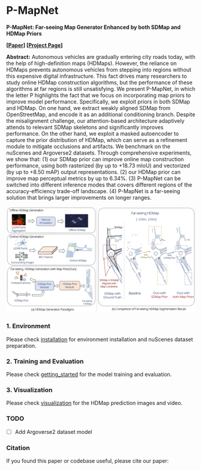 # P-MapNet

**P-MapNet: Far-seeing Map Generator Enhanced by both SDMap and HDMap Priors**



**[[Paper]()] [[Project Page](https://jike5.github.io/P-MapNet-project-page/)]**

**Abstract:**
Autonomous vehicles are gradually entering city roads today, with the help of high-definition maps (HDMaps). However, the reliance on HDMaps prevents autonomous vehicles from stepping into regions without this expensive digital infrastructure. This fact drives many researchers to study online HDMap construction algorithms, but the performance of these algorithms at far regions is still unsatisfying. We present P-MapNet, in which the letter P highlights the fact that we focus on incorporating map priors to improve model performance. Specifically, we exploit priors in both SDMap and HDMap. On one hand, we extract weakly aligned SDMap from OpenStreetMap, and encode it as an additional conditioning branch. Despite the misalignment challenge, our attention-based architecture adaptively attends to relevant SDMap skeletons and significantly improves performance. On the other hand, we exploit a masked autoencoder to capture the prior distribution of HDMap, which can serve as a refinement module to mitigate occlusions and artifacts. We benchmark on the nuScenes and Argoverse2 datasets.
Through comprehensive experiments, we show that: (1) our SDMap prior can improve online map construction performance, using both rasterized (by up to +18.73 mIoU) and vectorized (by up to +8.50 mAP) output representations. (2) our HDMap prior can improve map perceptual metrics by up to 6.34%. (3)
P-MapNet can be switched into different inference modes that covers different regions of the accuracy-efficiency trade-off landscape. (4) P-MapNet is a far-seeing solution that brings larger improvements on longer ranges. 

![visualization](figs/teaser.jpg)

### 1. Environment
Please check [installation](docs/installation.md) for environment installation and nuScenes dataset preparation.
### 2. Training and Evaluation
Please check [getting_started](docs/getting_started.md) for the model training and evaluation.
### 3. Visualization
Please check [visualization](docs/visualization.md) for the HDMap prediction images and video.
### TODO

- [ ] Add Argoverse2 dataset model

### Citation
If you found this paper or codebase useful, please cite our paper:
```

```
